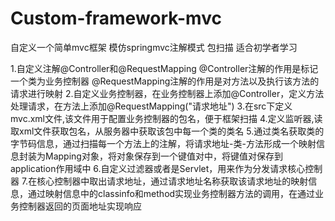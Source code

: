 # Custom-framework-mvc
自定义一个简单mvc框架 模仿springmvc注解模式 包扫描 适合初学者学习

1.自定义注解@Controller和@RequestMapping
	@Controller注解的作用是标记一个类为业务控制器
	@RequestMapping注解的作用是对方法以及执行该方法的请求进行映射
2.自定义业务控制器，在业务控制器上添加@Controller，定义方法处理请求，在方法上添加@RequestMapping("请求地址")
3.在src下定义mvc.xml文件,该文件用于配置业务控制器的包名，便于框架扫描
4.定义监听器,读取xml文件获取包名，从服务器中获取该包中每一个类的类名
5.通过类名获取类的字节码信息，通过扫描每一个方法上的注解，将请求地址-类-方法形成一个映射信息封装为Mapping对象，将对象保存到一个键值对中，将键值对保存到application作用域中
6.自定义过滤器或者是Servlet，用来作为分发请求核心控制器
7.在核心控制器中取出请求地址，通过请求地址名称获取该请求地址的映射信息，通过映射信息中的classinfo和method实现业务控制器方法的调用，在通过业务控制器返回的页面地址实现响应
